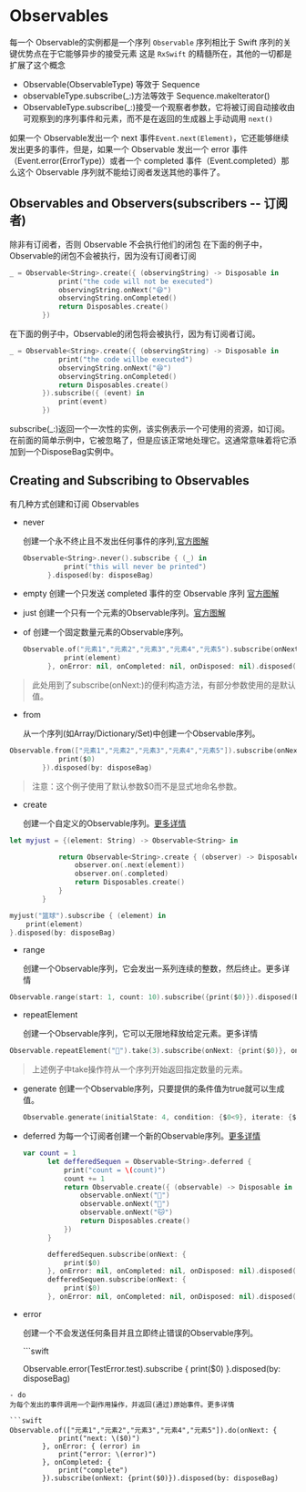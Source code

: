 # Observables

每一个 Observable的实例都是一个序列 `Observable` 序列相比于 Swift 序列的关键优势点在于它能够异步的接受元素 这是 `RxSwift` 的精髓所在，其他的一切都是扩展了这个概念

* Observable\(ObservableType\) 等效于 Sequence
* observableType.subscribe\(\_:\)方法等效于 Sequence.makeIterator\(\)
* ObservableType.subscribe\(\_:\)接受一个观察者参数，它将被订阅自动接收由可观察到的序列事件和元素，而不是在返回的生成器上手动调用 `next()`

如果一个 Observable发出一个 next 事件`Event.next(Element)`，它还能够继续发出更多的事件，但是，如果一个 Observable 发出一个 error 事件（Event.error\(ErrorType\)）或者一个 completed 事件（Event.completed）那么这个 Observable 序列就不能给订阅者发送其他的事件了。

## Observables and Observers\(subscribers -- 订阅者\)

除非有订阅者，否则 Observable 不会执行他们的闭包 在下面的例子中，Observable的闭包不会被执行，因为没有订阅者订阅

```swift
_ = Observable<String>.create({ (observingString) -> Disposable in
            print("the code will not be executed")
            observingString.onNext("😆")
            observingString.onCompleted()
            return Disposables.create()
        })
```

在下面的例子中，Observable的闭包将会被执行，因为有订阅者订阅。

```swift
_ = Observable<String>.create({ (observingString) -> Disposable in
            print("the code willbe executed")
            observingString.onNext("😆")
            observingString.onCompleted()
            return Disposables.create()
        }).subscribe({ (event) in
            print(event)
        })
```

subscribe\(\_:\)返回一个一次性的实例，该实例表示一个可使用的资源，如订阅。在前面的简单示例中，它被忽略了，但是应该正常地处理它。这通常意味着将它添加到一个DisposeBag实例中。

## Creating and Subscribing to Observables

有几种方式创建和订阅 Observables

* never

  创建一个永不终止且不发出任何事件的序列,[官方图解](http://reactivex.io/documentation/operators/empty-never-throw.html)

  ```swift
  Observable<String>.never().subscribe { (_) in
            print("this will never be printed")
        }.disposed(by: disposeBag)
  ```

* empty 创建一个只发送 completed 事件的空 Observable 序列 [官方图解](http://reactivex.io/documentation/operators/empty-never-throw.html)
* just 创建一个只有一个元素的Observable序列。[官方图解](http://reactivex.io/documentation/operators/just.html)
* of 创建一个固定数量元素的Observable序列。

  ```swift
  Observable.of("元素1","元素2","元素3","元素4","元素5").subscribe(onNext: { (element) in
            print(element)
        }, onError: nil, onCompleted: nil, onDisposed: nil).disposed(by: disposeBag)
  ```

> 此处用到了subscribe\(onNext:\)的便利构造方法，有部分参数使用的是默认值。

* from

  从一个序列\(如Array/Dictionary/Set\)中创建一个Observable序列。

```swift
Observable.from(["元素1","元素2","元素3","元素4","元素5"]).subscribe(onNext: {
            print($0)
        }).disposed(by: disposeBag)
```

> 注意：这个例子使用了默认参数$0而不是显式地命名参数。

* create

  创建一个自定义的Observable序列。[更多详情](http://reactivex.io/documentation/operators/create.html)

```swift
let myjust = {(element: String) -> Observable<String> in

            return Observable<String>.create { (observer) -> Disposable in
                observer.on(.next(element))
                observer.on(.completed)
                return Disposables.create()
            }
        }

myjust("篮球").subscribe { (element) in
    print(element)
}.disposed(by: disposeBag)
```

* range

  创建一个Observable序列，它会发出一系列连续的整数，然后终止。更多详情

```swift
Observable.range(start: 1, count: 10).subscribe({print($0)}).disposed(by: disposeBag)
```

* repeatElement

  创建一个Observable序列，它可以无限地释放给定元素。更多详情

```swift
Observable.repeatElement("🏀").take(3).subscribe(onNext: {print($0)}, onError: nil, onCompleted: nil, onDisposed: nil).disposed(by: disposeBag)
```

> 上述例子中take操作符从一个序列开始返回指定数量的元素。

* generate 创建一个Observable序列，只要提供的条件值为true就可以生成值。

  ```swift
  Observable.generate(initialState: 4, condition: {$0<9}, iterate: {$0 + 1}).subscribe(onNext: {print($0)}, onError: nil, onCompleted: nil, onDisposed: nil).disposed(by: disposeBag)
  ```

* deferred 为每一个订阅者创建一个新的Observable序列。[更多详情](http://reactivex.io/documentation/operators/defer.html)

  ```swift
  var count = 1
        let defferedSequen = Observable<String>.deferred {
            print("count = \(count)")
            count += 1
            return Observable.create({ (observable) -> Disposable in
                observable.onNext("🐐")
                observable.onNext("🐗")
                observable.onNext("🐱")
                return Disposables.create()
            })
        }

        defferedSequen.subscribe(onNext: {
            print($0)
        }, onError: nil, onCompleted: nil, onDisposed: nil).disposed(by: disposeBag)
        defferedSequen.subscribe(onNext: {
            print($0)
        }, onError: nil, onCompleted: nil, onDisposed: nil).disposed(by: disposeBag)
  ```

* error

  创建一个不会发送任何条目并且立即终止错误的Observable序列。

  \`\`\`swift

  Observable.error\(TestError.test\).subscribe { print\($0\) }.disposed\(by: disposeBag\)

```text
- do
为每个发出的事件调用一个副作用操作，并返回(通过)原始事件。更多详情

```swift
Observable.of(["元素1","元素2","元素3","元素4","元素5"]).do(onNext: {
            print("next: \($0)")
        }, onError: { (error) in
            print("error: \(error)")
        }, onCompleted: {
            print("complete")
        }).subscribe(onNext: {print($0)}).disposed(by: disposeBag)
```

